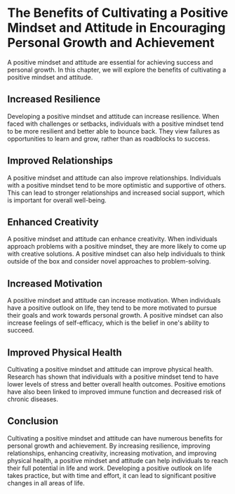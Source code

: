 The Benefits of Cultivating a Positive Mindset and Attitude in Encouraging Personal Growth and Achievement
========================================================================================================================================================

A positive mindset and attitude are essential for achieving success and personal growth. In this chapter, we will explore the benefits of cultivating a positive mindset and attitude.

Increased Resilience
--------------------

Developing a positive mindset and attitude can increase resilience. When faced with challenges or setbacks, individuals with a positive mindset tend to be more resilient and better able to bounce back. They view failures as opportunities to learn and grow, rather than as roadblocks to success.

Improved Relationships
----------------------

A positive mindset and attitude can also improve relationships. Individuals with a positive mindset tend to be more optimistic and supportive of others. This can lead to stronger relationships and increased social support, which is important for overall well-being.

Enhanced Creativity
-------------------

A positive mindset and attitude can enhance creativity. When individuals approach problems with a positive mindset, they are more likely to come up with creative solutions. A positive mindset can also help individuals to think outside of the box and consider novel approaches to problem-solving.

Increased Motivation
--------------------

A positive mindset and attitude can increase motivation. When individuals have a positive outlook on life, they tend to be more motivated to pursue their goals and work towards personal growth. A positive mindset can also increase feelings of self-efficacy, which is the belief in one's ability to succeed.

Improved Physical Health
------------------------

Cultivating a positive mindset and attitude can improve physical health. Research has shown that individuals with a positive mindset tend to have lower levels of stress and better overall health outcomes. Positive emotions have also been linked to improved immune function and decreased risk of chronic diseases.

Conclusion
----------

Cultivating a positive mindset and attitude can have numerous benefits for personal growth and achievement. By increasing resilience, improving relationships, enhancing creativity, increasing motivation, and improving physical health, a positive mindset and attitude can help individuals to reach their full potential in life and work. Developing a positive outlook on life takes practice, but with time and effort, it can lead to significant positive changes in all areas of life.
